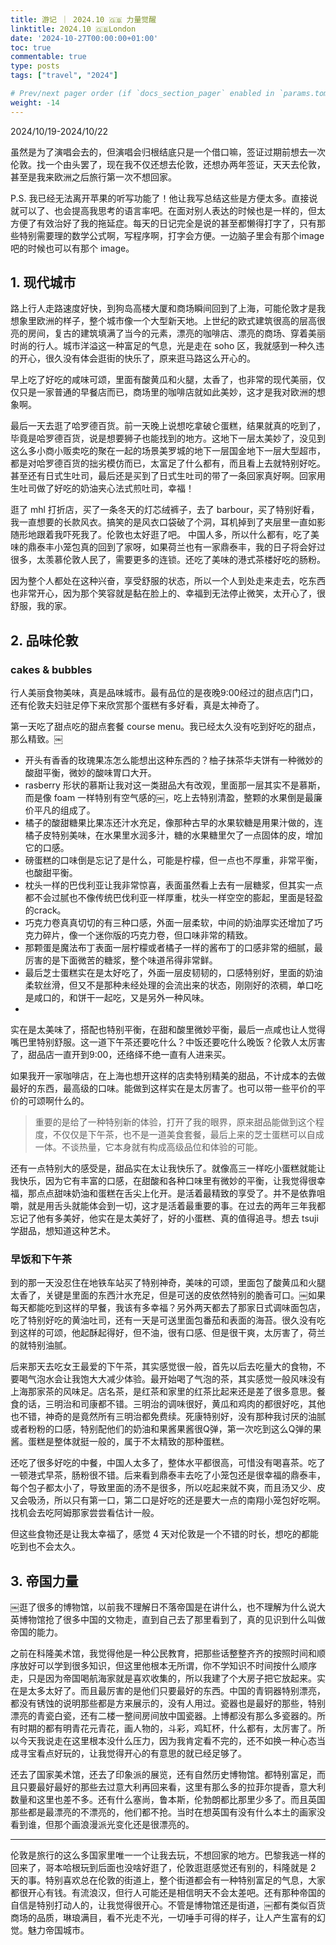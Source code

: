 ```yaml
---
title: 游记 ｜ 2024.10 🇬🇧 力量觉醒
linktitle: 2024.10 🇬🇧London
date: '2024-10-27T00:00:00+01:00'
toc: true
commentable: true
type: posts
tags: ["travel", "2024"]

# Prev/next pager order (if `docs_section_pager` enabled in `params.toml`)
weight: -14
---
```


2024/10/19-2024/10/22

虽然是为了演唱会去的，但演唱会归根结底只是一个借口嘛，签证过期前想去一次伦敦。找一个由头罢了，现在我不仅还想去伦敦，还想办两年签证，天天去伦敦，甚至是我来欧洲之后旅行第一次不想回家。

<!--more-->

P.S. 我已经无法离开苹果的听写功能了！他让我写总结这些是方便太多。直接说就可以了、也会提高我思考的语言率吧。在面对别人表达的时候也是一样的，但太方便了有效治好了我的拖延症。每天的日记完全是说的甚至都懒得打字了，只有那些特别需要理的数学公式啊，写程序啊，打字会方便。一边脑子里会有那个image吧的时候也可以有那个 image。

## 1. 现代城市
路上行人走路速度好快，到狗岛高楼大厦和商场瞬间回到了上海，可能伦敦才是我想象里欧洲的样子，整个城市像一个大型新天地。上世纪的欧式建筑很高的层高很亮的房间，复古的建筑填满了当今的元素，漂亮的咖啡店、漂亮的商场、穿着美丽时尚的行人。城市洋溢这一种富足的气息，光是走在 soho 区，我就感到一种久违的开心，很久没有体会逛街的快乐了，原来逛马路这么开心的。

早上吃了好吃的咸味可颂，里面有酸黄瓜和火腿，太香了，也非常的现代美丽，仅仅只是一家普通的早餐店而已，商场里的咖啡店就如此美妙，这才是我对欧洲的想象啊。

最后一天去逛了哈罗德百货。前一天晚上说想吃拿破仑蛋糕，结果就真的吃到了，毕竟是哈罗德百货，说是想要狮子也能找到的地方。这地下一层太美妙了，没见到这么多小商小贩卖吃的聚在一起的场景美罗城的地下一层国金地下一层大型超市，都是对哈罗德百货的拙劣模仿而已，太富足了什么都有，而且看上去就特别好吃。甚至还有日式生吐司，最后还是买到了日式生吐司的带了一条回家真好啊。回家用生吐司做了好吃的奶油夹心法式煎吐司，幸福！

逛了 mhl 打折店，买了一条冬天的灯芯绒裤子，去了 barbour，买了特别好看，我一直想要的长款风衣。搞笑的是风衣口袋破了个洞，耳机掉到了夹层里一直如影随形地跟着我吓死我了。伦敦也太好逛了吧。
中国人多，所以什么都有，吃了美味的鼎泰丰小笼包真的回到了家呀，如果荷兰也有一家鼎泰丰，我的日子将会好过很多，太羡慕伦敦人民了，需要更多的连锁。还吃了美味的港式茶楼好吃的肠粉。

因为整个人都处在这种兴奋，享受舒服的状态，所以一个人到处走来走去，吃东西也非常开心，因为那个笑容就是黏在脸上的、幸福到无法停止微笑，太开心了，很舒服，我的家。

## 2. 品味伦敦
### cakes & bubbles
行人美丽食物美味，真是品味城市。最有品位的是夜晚9:00经过的甜点店门口，还有伦敦夫妇驻足停下来欣赏那个蛋糕有多好看，真是太神奇了。

第一天吃了甜点吃的甜点套餐 course menu。我已经太久没有吃到好吃的甜点，那么精致。￼
- 开头有香香的玫瑰果冻怎么能想出这种东西的？柚子抹茶华夫饼有一种微妙的酸甜平衡，微妙的酸味胃口大开。
- rasberry 形状的慕斯让我对这一类甜品大有改观，里面那一层其实不是慕斯，而是像 foam 一样特别有空气感的￼，吃上去特别清盈，整颗的水果倒是最廉价平凡的组成了。
- 橘子的酸甜糖果比果冻还汁水充足，像那种古早的水果软糖是用果汁做的，连橘子皮特别美味，在水果里水润多汁，糖的水果糖里欠了一点固体的皮，增加它的口感。
- 磅蛋糕的口味倒是忘记了是什么，可能是柠檬，但一点也不厚重，非常平衡，也酸甜平衡。
- 枕头一样的巴伐利亚让我非常惊喜，表面虽然看上去有一层糖浆，但其实一点都不会过腻也不像传统巴伐利亚一样厚重，枕头一样空空的膨起，里面是轻盈的crack。
- 巧克力卷真真切切的有三种口感，外面一层柔软，中间的奶油厚实还增加了巧克力碎片，像一个迷你版的巧克力卷，但口味非常的精致。
- 那颗蛋是魔法布丁表面一层柠檬或者橘子一样的酱布丁的口感非常的细腻，最厉害的是下面微苦的糖浆，整个味道吊得非常鲜。
- 最后芝士蛋糕实在是太好吃了，外面一层皮韧韧的，口感特别好，里面的奶油柔软丝滑，但又不是那种未经处理的会流出来的状态，刚刚好的浓稠，单口吃是咸口的，和饼干一起吃，又是另外一种风味。
- 
实在是太美味了，搭配也特别平衡，在甜和酸里微妙平衡，最后一点咸也让人觉得嘴巴里特别舒服。这一道下午茶还要吃什么？中饭还要吃什么晚饭？伦敦人太厉害了，甜品店一直开到9:00，还络绎不绝一直有人进来买。

如果我开一家咖啡店，在上海也想开这样的店卖特别精美的甜品，不计成本的去做最好的东西，最高级的口味。能做到这样实在是太厉害了。也可以带一些平价的平价的可颂啊什么的。

> 重要的是给了一种特别新的体验，打开了我的眼界，原来甜品能做到这个程度，不仅仅是下午茶，也不是一道美食套餐，最后上来的芝士蛋糕可以自成一体。不谈热量，它本身就有构成高级品位和体验的可能。

还有一点特别大的感受是，甜品实在太让我快乐了。就像高三一样吃小蛋糕就能让我快乐，因为它有丰富的口感，在甜酸和各种口味里有微妙的平衡，让我觉得很幸福，那点点甜味奶油和蛋糕在舌尖上化开。是活着最精致的享受了。并不是依靠咀嚼，就是用舌头就能体会到一切，这才是活着最重要的事。在过去的两年三年我都忘记了他有多美好，他实在是太美好了，好的小蛋糕、真的值得追寻。想去 tsuji 学甜品，想知道这种艺术。

### 早饭和下午茶
到的那一天没忍住在地铁车站买了特别神奇，美味的可颂，里面包了酸黄瓜和火腿太香了，关键是里面的东西汁水充足，但是可送的皮依然特别的脆香可口。￼如果每天都能吃到这样的早餐，我该有多幸福？另外两天都去了那家日式调味面包店，吃了特别好吃的黄油吐司，还有一天是可送里面包番茄和表面的海苔。很久没有吃到这样的可颂，他起酥起得好，但不油，很有口感、但是很干爽，太厉害了，荷兰的就特别油腻。

后来那天去吃女王最爱的下午茶，其实感觉很一般，首先以后去吃量大的食物，不要喝气泡水会让我饱大大减少体验。最开始喝了气泡的茶，其实感觉一般风味没有上海那家茶的风味足。店名茶，是红茶和家里的红茶比起来还是差了很多意思。餐食的话，三明治和司康都不错。三明治的调味很好，黄瓜和鸡肉的都很好吃，其他也不错，神奇的是竟然所有三明治都免费续。死康特别好，没有那种我讨厌的油腻或者粉粉的口感，特别配他们的奶油和果酱果酱很Q弹，第一次吃到这么Q弹的果酱。蛋糕是整体就挺一般的，属于不太精致的那种蛋糕。

还吃了很多好吃的中餐，中国人太多了，整体水平都很高，可惜没有喝喜茶。吃了一顿港式早茶，肠粉很不错。后来看到鼎泰丰去吃了小笼包还是很幸福的鼎泰丰，每个包子都太小了，导致里面的汤不是很多，所以吃起来就不爽，而且汤又少、皮又会吸汤，所以只有第一口，第二口是好吃的还是要大一点的南翔小笼包好吃啊。找机会去吃阿姆那家尝尝看估计一般。

但这些食物还是让我太幸福了，感觉 4 天对伦敦是一个不错的时长，想吃的都能吃到也不会太久。

## 3. 帝国力量
￼逛了很多的博物馆，以前我不理解日不落帝国是在讲什么，也不理解为什么说大英博物馆抢了很多中国的文物走，直到自己去了那里看到了，真的见识到什么叫做帝国的能力。

之前在科隆美术馆，我觉得他是一种公民教育，把那些话整整齐齐的按照时间和顺序放好可以学到很多知识，但这里他根本无所谓，你不学知识不时间按什么顺序走，只是因为帝国喝航海家就是喜欢收集的，所以我建了个大房子把它放起来。实在是太多太好了。而且最厉害的是他们只要最好的东西。中国的青铜器特别漂亮，都没有锈蚀的说明那些都是方来展示的，没有人用过。瓷器也是最好的那些，特别漂亮的青瓷白瓷，还有二楼一整间房间放中国瓷器。上博都没有那么多瓷器的。所有时期的都有明青花元青花，画人物的，斗彩，鸡缸杯，什么都有，太厉害了。所以今天我说走在这里根本没什么压力，因为我肯定看不完的，还不如换一种心态当成寻宝看点好玩的，让我觉得开心的有意思的就已经足够了。

还去了国家美术馆，还去了印象派的展览，还有自然历史博物馆。都特别富足，而且只要最好最好的那些去过意大利再回来看，这里有那么多的拉菲尔提香，意大利数量和这里也差不多。还有什么塞尚，鲁本斯，伦勃朗都比那里少多了。而且英国那些都是最漂亮的不漂亮的，他们都不抢。当时在想英国有没有什么本土的画家没看到谁，但那个画浪漫派光变化还是很漂亮的。

---

伦敦是旅行的这么多国家里唯一一个让我去玩，不想回家的地方。巴黎我逃一样的回来了，哥本哈根玩到后面也没啥好逛了，伦敦逛逛感觉还有别的，科隆就是 2 天的事。特别喜欢总在伦敦的街道上，整个街道都会有一种特别富足的气息，大家都很开心有钱。有流浪汉，但行人可能还是相信明天不会太差吧。还有那种帝国的自信是特别打动人的，让我觉得很开心。不管是博物馆还是街道，￼都有类似百货商场的品质，琳琅满目，看不光走不光，一切唾手可得的样子，让人产生富有的幻觉。魅力帝国城市。